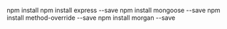 npm install
npm install express --save
npm install mongoose --save
npm install  method-override --save
npm install morgan --save
